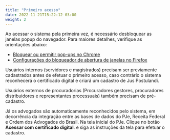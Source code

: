 ```yaml
---
title: "Primeiro acesso"
date: 2022-11-21T15:22:12-03:00
weight: 2
---
```


Ao acessar o sistema pela primeira vez, é necessário desbloquear as janelas popup do navegador. Para maiores detalhes, verifique as orientações abaixo:

+ [Bloquear ou permitir pop-ups no Chrome](https://support.google.com/chrome/answer/95472?hl=pt-BR&co=GENIE.Platform%3DDesktop) 
+ [Configurações do bloqueador de abertura de janelas no Firefox](https://support.mozilla.org/pt-BR/kb/configuracoes-do-bloqueador-de-abertura-de-janelas)

Usuários internos (servidores e magistrados) precisam ser previamente cadastrados antes de efetuar o primeiro acesso, caso contrário o sistema reconhecerá o certificado digital e criará um cadastro de Jus Postulandi.

Usuários externos de procuradorias (Procuradores gestores, procuradores distribuidores e representantes processuais) também precisam de pré-cadastro. 

Já os advogados são automaticamente reconhecidos pelo sistema, em decorrência da integração entre as bases de dados do PJe, Receita Federal e Ordem dos Advogados do Brasil. Na tela inicial do PJe. Clique no botão **Acessar com certificado digital**. e siga as instruções da tela para efetuar o cadastro.

